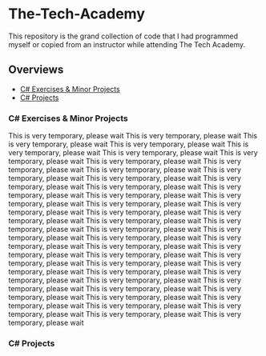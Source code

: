 # The-Tech-Academy

This repository is the grand collection of code that I had programmed myself or copied from an instructor while attending The Tech Academy.

## Overviews
* [C# Exercises & Minor Projects](#c-exercises--minor-projects)
* [C# Projects](#c-projects)

### C# Exercises & Minor Projects
This is very temporary, please wait
This is very temporary, please wait
This is very temporary, please wait
This is very temporary, please wait
This is very temporary, please wait
This is very temporary, please wait
This is very temporary, please wait
This is very temporary, please wait
This is very temporary, please wait
This is very temporary, please wait
This is very temporary, please wait
This is very temporary, please wait
This is very temporary, please wait
This is very temporary, please wait
This is very temporary, please wait
This is very temporary, please wait
This is very temporary, please wait
This is very temporary, please wait
This is very temporary, please wait
This is very temporary, please wait
This is very temporary, please wait
This is very temporary, please wait
This is very temporary, please wait
This is very temporary, please wait
This is very temporary, please wait
This is very temporary, please wait
This is very temporary, please wait
This is very temporary, please wait
This is very temporary, please wait
This is very temporary, please wait
This is very temporary, please wait
This is very temporary, please wait
This is very temporary, please wait
This is very temporary, please wait
This is very temporary, please wait
This is very temporary, please wait
This is very temporary, please wait
This is very temporary, please wait
This is very temporary, please wait
This is very temporary, please wait
This is very temporary, please wait
This is very temporary, please wait
This is very temporary, please wait
This is very temporary, please wait
This is very temporary, please wait

### C# Projects